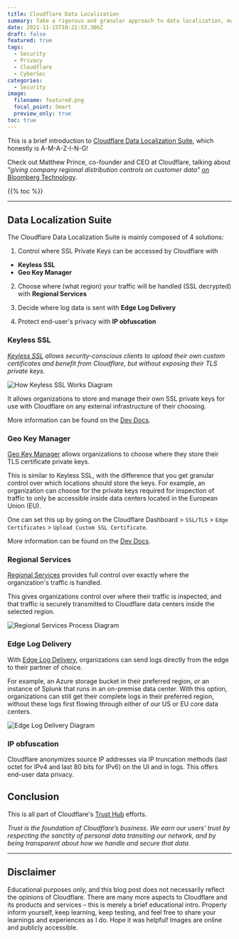 ```yaml
---
title: Cloudflare Data Localization
summary: Take a rigorous and granular approach to data localization, making it easy for businesses to set rules and controls at the Internet edge, adhere to compliance regulations, and keep data locally stored and protected.
date: 2021-11-15T10:22:53.306Z
draft: false
featured: true
tags:
  - Security
  - Privacy
  - Cloudflare
  - CyberSec
categories:
  - Security
image:
  filename: featured.png
  focal_point: Smart
  preview_only: true
toc: true
---
```


This is a brief introduction to [Cloudflare Data Localization Suite](https://www.cloudflare.com/data-localization/), which honestly is A-M-A-Z-I-N-G!

Check out Matthew Prince, co-founder and CEO at Cloudflare, talking about *"giving company regional distribution controls on customer data"* [on Bloomberg Technology](https://youtu.be/FWO7HQrMyzI).

{{% toc %}}

* * *

## Data Localization Suite

The Cloudflare Data Localization Suite is mainly composed of 4 solutions:

1. Control where SSL Private Keys can be accessed by Cloudflare with
  - **Keyless SSL**
  - **Geo Key Manager**

2. Choose where (what region) your traffic will be handled (SSL decrypted) with **Regional Services**

3. Decide where log data is sent with **Edge Log Delivery**

4. Protect end-user's privacy with **IP obfuscation**


### Keyless SSL

_[Keyless SSL](https://www.cloudflare.com/ssl/keyless-ssl/) allows security-conscious clients to upload their own custom certificates and benefit from Cloudflare, but without exposing their TLS private keys._

![How Keyless SSL Works Diagram](https://www.cloudflare.com/resources/images/slt3lc6tev37/3DEZZ7tsSCXbd9WLGvzrAZ/f288b712064cd5ae1b99ae1f248ef734/keyless-ssl-diagram-how-keyless-ssl-works.svg)

It allows organizations to store and manage their own SSL private keys for use with Cloudflare on any external infrastructure of their choosing.

More information can be found on the [Dev Docs](https://developers.cloudflare.com/ssl/keyless-ssl).

### Geo Key Manager

[Geo Key Manager](https://blog.cloudflare.com/scaling-geo-key-manager/) allows organizations to choose where they store their TLS certificate private keys.

This is similar to Keyless SSL, with the difference that you get granular control over which locations should store the keys. For example, an organization can choose for the private keys required for inspection of traffic to only be accessible inside data centers located in the European Union (EU).

One can set this up by going on the Cloudflare Dashboard > ```SSL/TLS``` > ```Edge Certificates``` > ```Upload Custom SSL Certificate```.

More information can be found on the [Dev Docs](https://developers.cloudflare.com/ssl/edge-certificates/custom-certificates).

### Regional Services

[Regional Services](https://blog.cloudflare.com/introducing-regional-services/) provides full control over exactly where the organization's traffic is handled.

This gives organizations control over where their traffic is inspected, and that traffic is securely transmitted to Cloudflare data centers inside the selected region.

![Regional Services Process Diagram](https://blog.cloudflare.com/content/images/2020/06/image2-9.png)

### Edge Log Delivery

With [Edge Log Delivery](https://blog.cloudflare.com/introducing-the-cloudflare-data-localization-suite/), organizations can send logs directly from the edge to their partner of choice. 

For example, an Azure storage bucket in their preferred region, or an instance of Splunk that runs in an on-premise data center. With this option, organizations can still get their complete logs in their preferred region, without these logs first flowing through either of our US or EU core data centers.

![Edge Log Delivery Diagram](https://blog.cloudflare.com/content/images/2020/12/edge-log-delivery-before-copy@3x-1.png)

### IP obfuscation

Cloudflare anonymizes source IP addresses via IP truncation methods (last octet for IPv4 and last 80 bits for IPv6) on the UI and in logs. This offers end-user data privacy.


## Conclusion

This is all part of Cloudflare's [Trust Hub](https://www.cloudflare.com/trust-hub/) efforts.

*Trust is the foundation of Cloudflare’s business. We earn our users’ trust by respecting the sanctity of personal data transiting our network, and by being transparent about how we handle and secure that data.*

* * *

## Disclaimer

Educational purposes only, and this blog post does not necessarily reflect the opinions of Cloudflare. There are many more aspects to Cloudflare and its products and services – this is merely a brief educational intro. Properly inform yourself, keep learning, keep testing, and feel free to share your learnings and experiences as I do. Hope it was helpful! Images are online and publicly accessible.